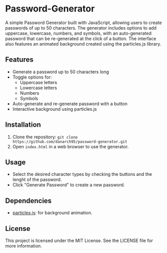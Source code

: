 # Password-Generator

A simple Password Generator built with JavaScript, allowing users to create passwords of up to 50 characters. The generator includes options to add uppercase, lowercase, numbers, and symbols, with an auto-generated password that can be re-generated at the click of a button. The interface also features an animated background created using the particles.js library.

## Features
- Generate a password up to 50 characters long
- Toggle options for:
  - Uppercase letters
  - Lowercase letters
  - Numbers
  - Symbols
- Auto-generate and re-generate password with a button
- Interactive background using particles.js

## Installation
1. Clone the repository: `git clone https://github.com/danarch95/password-generator.git`
2. Open `index.html` in a web browser to use the generator.

## Usage
- Select the desired character types by checking the buttons and the lenght of the password.
- Click "Generate Password" to create a new password.

## Dependencies
- [particles.js](https://vincentgarreau.com/particles.js/): for background animation.

## License
This project is licensed under the MIT License. See the LICENSE file for more information.
